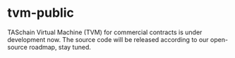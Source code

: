 # tvm-public
TASchain Virtual Machine (TVM) for commercial contracts is under development now.
The source code will be released according to our open-source roadmap, stay tuned.
